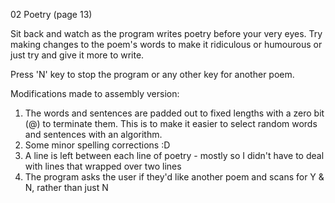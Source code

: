 02 Poetry (page 13)

Sit back and watch as the program writes poetry before your very eyes. Try making changes to the poem's words to make it ridiculous or humourous or just try and give it more to write.

Press 'N' key to stop the program or any other key for another poem.

Modifications made to assembly version:

1. The words and sentences are padded out to fixed lengths with a zero bit (@) to terminate them. This is to make it easier to select random words and sentences with an algorithm.
2. Some minor spelling corrections :D
3. A line is left between each line of poetry - mostly so I didn't have to deal with lines that wrapped over two lines
4. The program asks the user if they'd like another poem and scans for Y & N, rather than just N
